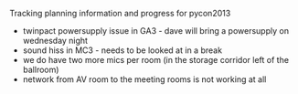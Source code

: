 Tracking planning information and progress for pycon2013


* twinpact powersupply issue in GA3 - dave will bring a powersupply on wednesday night
* sound hiss in MC3 - needs to be looked at in a break
* we do have two more mics per room (in the storage corridor left of the ballroom)
* network from AV room to the meeting rooms is not working at all

